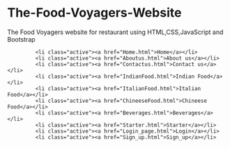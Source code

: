 # The-Food-Voyagers-Website
The Food Voyagers website for restaurant using HTML,CSS,JavaScript and Bootstrap

             <li class="active"><a href="Home.html">Home</a></li>
             <li class="active"><a href="Aboutus.html">About us</a></li>
             <li class="active"><a href="Contactus.html">Contact us</a></li>
             <li class="active"><a href="IndianFood.html">Indian Food</a></li>
             <li class="active"><a href="ItalianFood.html">Italian Food</a></li>
             <li class="active"><a href="ChineeseFood.html">Chineese Food</a></li>
             <li class="active"><a href="Beverages.html">Beverages</a></li>
             <li class="active"><a href="Starter.html">Starter</a></li>
             <li class="active"><a href="Login_page.html">Login</a></li>
             <li class="active"><a href="Sign_up.html">Sign_up</a></li>

          
                    
                  

            
       

              
              



